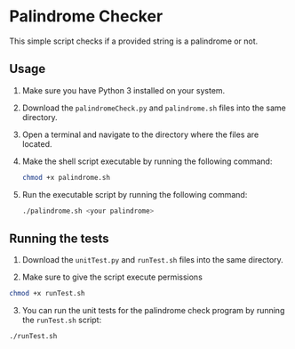 # Palindrome Checker

This simple script checks if a provided string is a palindrome or not.

## Usage

1. Make sure you have Python 3 installed on your system.

2. Download the `palindromeCheck.py` and `palindrome.sh` files into the same directory.

3. Open a terminal and navigate to the directory where the files are located.

4. Make the shell script executable by running the following command:

   ```bash
   chmod +x palindrome.sh
   ```

5. Run the executable script by running the following command:

   ```bash
   ./palindrome.sh <your palindrome>
   ```

## Running the tests

1. Download the `unitTest.py` and `runTest.sh` files into the same directory.

2. Make sure to give the script execute permissions

```bash
chmod +x runTest.sh
```

3. You can run the unit tests for the palindrome check program by running the `runTest.sh` script:

```bash
./runTest.sh
```
